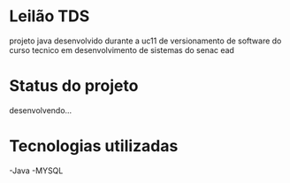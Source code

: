 # Leilão TDS 
projeto java desenvolvido durante a uc11 de versionamento de software do curso tecnico em desenvolvimento de sistemas do senac ead 

# Status do projeto
desenvolvendo...

# Tecnologias utilizadas 
-Java
-MYSQL

